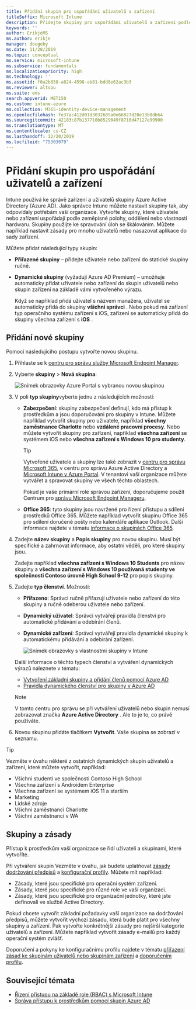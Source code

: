 ```yaml
---
title: Přidání skupin pro uspořádání uživatelů a zařízení
titleSuffix: Microsoft Intune
description: Přidejte skupiny pro uspořádání uživatelů a zařízení podle zeměpisné oblasti, oddělení a hardwarových zvláštností.
keywords: ''
author: ErikjeMS
ms.author: erikje
manager: dougeby
ms.date: 11/20/2019
ms.topic: conceptual
ms.service: microsoft-intune
ms.subservice: fundamentals
ms.localizationpriority: high
ms.technology: ''
ms.assetid: f0a2b858-a824-4598-ab81-bdd8e62ac3b3
ms.reviewer: altsou
ms.suite: ems
search.appverid: MET150
ms.custom: intune-azure
ms.collection: M365-identity-device-management
ms.openlocfilehash: fe37ac412d01d3032685a0e66827d20e13b0db64
ms.sourcegitcommit: 42183c87b137710b8529049f8710d47127e99900
ms.translationtype: MT
ms.contentlocale: cs-CZ
ms.lasthandoff: 12/20/2019
ms.locfileid: "75303079"
---
```

# <a name="add-groups-to-organize-users-and-devices"></a>Přidání skupin pro uspořádání uživatelů a zařízení

Intune používá ke správě zařízení a uživatelů skupiny Azure Active Directory (Azure AD). Jako správce Intune můžete nastavit skupiny tak, aby odpovídaly potřebám vaší organizace. Vytvořte skupiny, které uživatele nebo zařízení uspořádají podle zeměpisné polohy, oddělení nebo vlastností hardwaru. Skupiny použijte ke spravování úloh se škálováním. Můžete například nastavit zásady pro mnoho uživatelů nebo nasazovat aplikace do sady zařízení.

Můžete přidat následující typy skupin:

- **Přiřazené skupiny** – přidejte uživatele nebo zařízení do statické skupiny ručně. 
- **Dynamické skupiny** (vyžadují Azure AD Premium) – umožňuje automaticky přidat uživatele nebo zařízení do skupin uživatelů nebo skupin zařízení na základě vámi vytvořeného výrazu.

  Když se například přidá uživatel s názvem manažera, uživatel se automaticky přidá do skupiny **všichni správci** . Nebo pokud má zařízení typ operačního systému zařízení s iOS, zařízení se automaticky přidá do skupiny všechna zařízení s **iOS** .

## <a name="add-a-new-group"></a>Přidání nové skupiny

Pomocí následujícího postupu vytvořte novou skupinu.

1. Přihlaste se k [centru pro správu služby Microsoft Endpoint Manager](https://go.microsoft.com/fwlink/?linkid=2109431).
2. Vyberte **skupiny** > **Nová skupina**:

   ![Snímek obrazovky Azure Portal s vybranou novou skupinou](./media/groups-add/groups-add-new.png)

3. V poli **typ skupiny**vyberte jednu z následujících možností:

    - **Zabezpečení**: skupiny zabezpečení definují, kdo má přístup k prostředkům a jsou doporučováni pro skupiny v Intune. Můžete například vytvořit skupiny pro uživatele, například **všechny zaměstnance Charlotte** nebo **vzdálené pracovní procesy**. Nebo můžete vytvořit skupiny pro zařízení, například **všechna zařízení** se systémem iOS nebo **všechna zařízení s Windows 10 pro studenty**.

        > [!TIP]
        > Vytvořené uživatele a skupiny lze také zobrazit v [centru pro správu Microsoft 365](https://admin.microsoft.com), v centru pro správu Azure Active Directory a [Microsoft Intune v Azure Portal](https://go.microsoft.com/fwlink/?linkid=2090973). V tenantovi vaší organizace můžete vytvářet a spravovat skupiny ve všech těchto oblastech.
        >
        > Pokud je vaše primární role správou zařízení, doporučujeme použít Centrum pro [správu Microsoft Endpoint Manageru](https://go.microsoft.com/fwlink/?linkid=2109431).

    - **Office 365**: tyto skupiny jsou navržené pro řízení přístupu a sdílení prostředků Office 365. Můžete například vytvořit skupinu Office 365 pro sdílení doručené pošty nebo kalendáře aplikace Outlook. Další informace najdete v tématu [informace o skupinách Office 365](https://support.office.com/article/learn-about-office-365-groups-b565caa1-5c40-40ef-9915-60fdb2d97fa2).

4. Zadejte **název skupiny** a **Popis skupiny** pro novou skupinu. Musí být specifické a zahrnovat informace, aby ostatní věděli, pro které skupiny jsou.

    Zadejte například **všechna zařízení s Windows 10 Students** pro název skupiny a **všechna zařízení s Windows 10 používaná studenty ve společnosti Contoso úrovně High School 9-12** pro popis skupiny.

5. Zadejte **typ členství**. Možnosti:

    - **Přiřazeno**: Správci ručně přiřazují uživatele nebo zařízení do této skupiny a ručně odeberou uživatele nebo zařízení.
    - **Dynamický uživatel**: Správci vytvářejí pravidla členství pro automatické přidávání a odebírání členů.
    - **Dynamické zařízení**: Správci vytvářejí pravidla dynamické skupiny k automatickému přidávání a odebírání zařízení.

        ![Snímek obrazovky s vlastnostmi skupiny v Intune](./media/groups-add/groups-add-properties.png)

    Další informace o těchto typech členství a vytváření dynamických výrazů naleznete v tématu:

    - [Vytvoření základní skupiny a přidání členů pomocí Azure AD](https://docs.microsoft.com/azure/active-directory/fundamentals/active-directory-groups-create-azure-portal)
    - [Pravidla dynamického členství pro skupiny v Azure AD](https://docs.microsoft.com/azure/active-directory/users-groups-roles/groups-dynamic-membership)

    > [!NOTE]
    > V tomto centru pro správu se při vytváření uživatelů nebo skupin nemusí zobrazovat značka **Azure Active Directory** . Ale to je to, co právě používáte.

6. Novou skupinu přidáte tlačítkem **Vytvořit**. Vaše skupina se zobrazí v seznamu.

> [!TIP]
> Vezměte v úvahu některé z ostatních dynamických skupin uživatelů a zařízení, které můžete vytvořit, například:
>
> - Všichni studenti ve společnosti Contoso High School
> - Všechna zařízení s Androidem Enterprise
> - Všechna zařízení se systémem iOS 11 a starším
> - Marketing
> - Lidské zdroje
> - Všichni zaměstnanci Charlotte
> - Všichni zaměstnanci v WA

## <a name="groups-and-policies"></a>Skupiny a zásady

Přístup k prostředkům vaší organizace se řídí uživateli a skupinami, které vytvoříte.

Při vytváření skupin Vezměte v úvahu, jak budete uplatňovat [zásady dodržování předpisů](../protect/device-compliance-get-started.md) a [konfigurační profily](../configuration/device-profiles.md). Můžete mít například:

- Zásady, které jsou specifické pro operační systém zařízení.
- Zásady, které jsou specifické pro různé role ve vaší organizaci.
- Zásady, které jsou specifické pro organizační jednotky, které jste definovali ve službě Active Directory.

Pokud chcete vytvořit základní požadavky vaší organizace na dodržování předpisů, můžete vytvořit výchozí zásadu, která bude platit pro všechny skupiny a zařízení. Pak vytvořte konkrétnější zásady pro nejširší kategorie uživatelů a zařízení. Můžete například vytvořit zásady e-mailů pro každý operační systém zvlášť.

Doporučení a pokyny ke konfiguračnímu profilu najdete v tématu [přiřazení zásad ke skupinám uživatelů nebo skupinám zařízení](../configuration/device-profile-assign.md#user-groups-vs-device-groups) a [doporučením profilu](../configuration/device-profile-create.md#recommendations).

## <a name="see-also"></a>Související témata

- [Řízení přístupu na základě role (RBAC) s Microsoft Intune](role-based-access-control.md)
- [Správa přístupu k prostředkům pomocí skupin Azure AD](https://docs.microsoft.com/azure/active-directory/active-directory-manage-groups)
